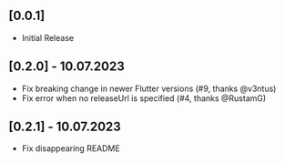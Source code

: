 ## [0.0.1] 

* Initial Release

## [0.2.0] - 10.07.2023

* Fix breaking change in newer Flutter versions (#9, thanks @v3ntus)
* Fix error when no releaseUrl is specified (#4, thanks @RustamG)

## [0.2.1] - 10.07.2023

* Fix disappearing README
